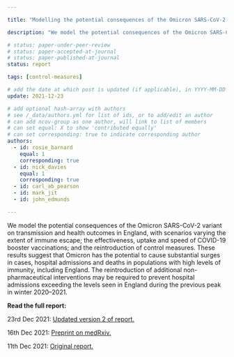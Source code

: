 ```yaml
---

title: "Modelling the potential consequences of the Omicron SARS-CoV-2 variant in England"

description: "We model the potential consequences of the Omicron SARS-CoV-2 variant on transmission and health outcomes in England."

# status: paper-under-peer-review
# status: paper-accepted-at-journal
# status: paper-published-at-journal
status: report

tags: [control-measures]

# add the date at which post is updated (if applicable), in YYYY-MM-DD
update: 2021-12-23

# add optional hash-array with authors
# see /_data/authors.yml for list of ids, or to add/edit an author
# can add ncov-group as one author, will link to list of members
# can set equal: X to show 'contributed equally'
# can set corresponding: true to indicate corresponding author 
authors:
  - id: rosie_barnard
    equal: 1
    corresponding: true
  - id: nick_davies
    equal: 1
    corresponding: true
  - id: carl_ab_pearson
  - id: mark_jit
  - id: john_edmunds

---
```


We model the potential consequences of the Omicron SARS-CoV-2 variant on transmission and health outcomes in England, with scenarios varying the extent of immune escape; the effectiveness, uptake and speed of COVID-19 booster vaccinations; and the reintroduction of control measures. These results suggest that Omicron has the potential to cause substantial surges in cases, hospital admissions and deaths in populations with high levels of immunity, including England. The reintroduction of additional non-pharmaceutical interventions may be required to prevent hospital admissions exceeding the levels seen in England during the previous peak in winter 2020–2021.

**Read the full report:**

23rd Dec 2021: [Updated version 2 of report.](reports/omicron_england/report_23_dec_2021.pdf)

16th Dec 2021: [Preprint on medRxiv.](https://www.medrxiv.org/content/10.1101/2021.12.15.21267858v1)

11th Dec 2021: [Original report.](reports/omicron_england/report_11_dec_2021.pdf)
